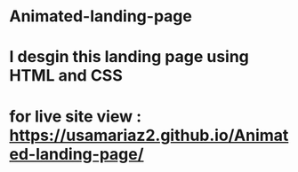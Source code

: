 # Animated-landing-page
# I desgin this landing page using HTML and CSS
# for live site view : https://usamariaz2.github.io/Animated-landing-page/
